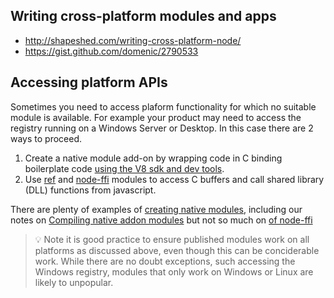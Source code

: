 ## Writing cross-platform modules and apps
* http://shapeshed.com/writing-cross-platform-node/
* https://gist.github.com/domenic/2790533

## Accessing platform APIs
Sometimes you need to access plaform functionality for which no suitable module is available. For example your product may need to access the registry running on a Windows Server or Desktop. In this case there are 2 ways to proceed. 

1. Create a native module add-on by wrapping code in C binding boilerplate code [using the V8 sdk and dev tools](https://nodejs.org/api/addons.html).
2. Use [ref](https://github.com/TooTallNate/ref) and [node-ffi](https://github.com/node-ffi/node-ffi) modules to access C buffers and call shared library (DLL) functions from javascript.

There are plenty of examples of [creating native modules](http://www.martinchristen.ch/node/tutorial11), including our notes on [Compiling native addon modules](windows-environment.md#compiling-native-addon-modules) but not so much on [of node-ffi](http://opendirective.net/blog/2015/10/working-with-windows-native-code-from-node-js)

> :bulb: Note it is good practice to ensure published modules work on all platforms as discussed above, even though this can be conciderable work. While there are no doubt exceptions, such accessing the Windows registry, modules that only work on Windows or Linux are likely to unpopular.

